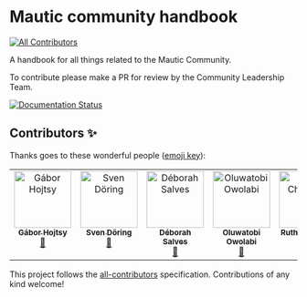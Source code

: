 # Mautic community handbook
<!-- ALL-CONTRIBUTORS-BADGE:START - Do not remove or modify this section -->
[![All Contributors](https://img.shields.io/badge/all_contributors-5-orange.svg?style=flat-square)](#contributors-)
<!-- ALL-CONTRIBUTORS-BADGE:END -->


A handbook for all things related to the Mautic Community.

To contribute please make a PR for review by the Community Leadership Team.

[![Documentation Status](https://readthedocs.org/projects/mautic-community-handbook/badge/?version=latest)](https://mautic-community-handbook.readthedocs.io/en/latest/?badge=latest)


## Contributors ✨

Thanks goes to these wonderful people ([emoji key](https://allcontributors.org/docs/en/emoji-key)):

<!-- ALL-CONTRIBUTORS-LIST:START - Do not remove or modify this section -->
<!-- prettier-ignore-start -->
<!-- markdownlint-disable -->
<table>
  <tbody>
    <tr>
      <td align="center" valign="top" width="14.28%"><a href="http://hojtsy.hu"><img src="https://avatars.githubusercontent.com/u/235185?v=4?s=100" width="100px;" alt="Gábor Hojtsy"/><br /><sub><b>Gábor Hojtsy</b></sub></a><br /><a href="https://github.com/mautic/mautic-community-handbook/commits?author=goba" title="Documentation">📖</a></td>
      <td align="center" valign="top" width="14.28%"><a href="https://www.schriftrolle.de/?utm_source=github&utm_medium=profilLink"><img src="https://avatars.githubusercontent.com/u/765204?v=4?s=100" width="100px;" alt="Sven Döring"/><br /><sub><b>Sven Döring</b></sub></a><br /><a href="https://github.com/mautic/mautic-community-handbook/commits?author=sdoering" title="Documentation">📖</a></td>
      <td align="center" valign="top" width="14.28%"><a href="https://github.com/deborahsalves"><img src="https://avatars.githubusercontent.com/u/79517214?v=4?s=100" width="100px;" alt="Déborah Salves"/><br /><sub><b>Déborah Salves</b></sub></a><br /><a href="https://github.com/mautic/mautic-community-handbook/commits?author=deborahsalves" title="Documentation">📖</a></td>
      <td align="center" valign="top" width="14.28%"><a href="https://github.com/tobsowo"><img src="https://avatars.githubusercontent.com/u/5642737?v=4?s=100" width="100px;" alt="Oluwatobi Owolabi"/><br /><sub><b>Oluwatobi Owolabi</b></sub></a><br /><a href="https://github.com/mautic/mautic-community-handbook/pulls?q=is%3Apr+reviewed-by%3Atobsowo" title="Reviewed Pull Requests">👀</a></td>
      <td align="center" valign="top" width="14.28%"><a href="https://www.ruthcheesley.co.uk"><img src="https://avatars.githubusercontent.com/u/2930593?v=4?s=100" width="100px;" alt="Ruth Cheesley"/><br /><sub><b>Ruth Cheesley</b></sub></a><br /><a href="https://github.com/mautic/mautic-community-handbook/pulls?q=is%3Apr+reviewed-by%3Archeesley" title="Reviewed Pull Requests">👀</a></td>
    </tr>
  </tbody>
</table>

<!-- markdownlint-restore -->
<!-- prettier-ignore-end -->

<!-- ALL-CONTRIBUTORS-LIST:END -->

This project follows the [all-contributors](https://github.com/all-contributors/all-contributors) specification. Contributions of any kind welcome!